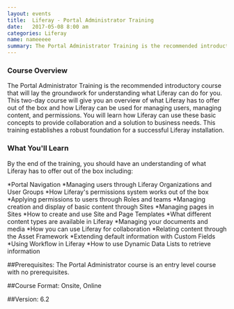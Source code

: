 ```yaml
---
layout: events
title:  Liferay - Portal Administrator Training
date:   2017-05-08 8:00 am
categories: Liferay
name: nameeeee
summary: The Portal Administrator Training is the recommended introductory course that will lay the groundwork for understanding what Liferay can do for you. This two-day course will give you an overview of what Liferay has to offer out of the box and how Liferay can be used for managing users, managing content, and permissions.
---
```


### Course Overview
The Portal Administrator Training is the recommended introductory course that will lay the groundwork for understanding what Liferay can do for you. 
This two-day course will give you an overview of what Liferay has to offer out of the box and how Liferay can be used for managing users, managing content, and permissions. 
You will learn how Liferay can use these basic concepts to provide collaboration and a solution to business needs. 
This training establishes a robust foundation for a successful Liferay installation.

### What You'll Learn
By the end of the training, you should have an understanding of what Liferay has to offer out of the box including:

*Portal Navigation
*Managing users through Liferay Organizations and User Groups
*How Liferay's permissions system works out of the box
*Applying permissions to users through Roles and teams
*Managing creation and display of basic content through Sites
*Managing pages in Sites
*How to create and use Site and Page Templates
*What different content types are available in Liferay
*Managing your documents and media
*How you can use Liferay for collaboration
*Relating content through the Asset Framework
*Extending default information with Custom Fields
*Using Workflow in Liferay
*How to use Dynamic Data Lists to retrieve information

##Prerequisites: 
The Portal Administrator course is an entry level course with no prerequisites.

##Course Format: 
Onsite, Online

##Version: 
6.2